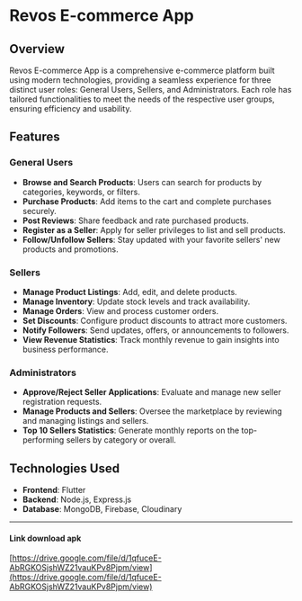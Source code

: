# Revos E-commerce App

## Overview
Revos E-commerce App is a comprehensive e-commerce platform built using modern technologies, providing a seamless experience for three distinct user roles: General Users, Sellers, and Administrators. Each role has tailored functionalities to meet the needs of the respective user groups, ensuring efficiency and usability.

## Features

### General Users
- **Browse and Search Products**: Users can search for products by categories, keywords, or filters.
- **Purchase Products**: Add items to the cart and complete purchases securely.
- **Post Reviews**: Share feedback and rate purchased products.
- **Register as a Seller**: Apply for seller privileges to list and sell products.
- **Follow/Unfollow Sellers**: Stay updated with your favorite sellers' new products and promotions.

### Sellers
- **Manage Product Listings**: Add, edit, and delete products.
- **Manage Inventory**: Update stock levels and track availability.
- **Manage Orders**: View and process customer orders.
- **Set Discounts**: Configure product discounts to attract more customers.
- **Notify Followers**: Send updates, offers, or announcements to followers.
- **View Revenue Statistics**: Track monthly revenue to gain insights into business performance.

### Administrators
- **Approve/Reject Seller Applications**: Evaluate and manage new seller registration requests.
- **Manage Products and Sellers**: Oversee the marketplace by reviewing and managing listings and sellers.
- **Top 10 Sellers Statistics**: Generate monthly reports on the top-performing sellers by category or overall.

## Technologies Used
- **Frontend**: Flutter
- **Backend**: Node.js, Express.js
- **Database**: MongoDB, Firebase, Cloudinary

---
#### Link download apk

[https://drive.google.com/file/d/1qfuceE-AbRGKOSjshWZ21vauKPv8Pjpm/view](https://drive.google.com/file/d/1qfuceE-AbRGKOSjshWZ21vauKPv8Pjpm/view)
